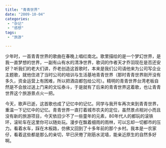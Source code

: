 ```yaml
---
title: "青青世界"
date: "2009-10-04"
categories:
 - "杂记"
 - "感想"
tags: 
 - "旅游"

---
```


少年时，一首青青世界的歌曲在春晚上唱红南北。歌里描绘的是一个梦幻世界，是我一直梦想的世界，一副有山有水的清净世界，歌词的作者天才乔羽现在是否还安好？听我们的老大们讲，乔老创造这首歌时，本来是我们公司请他来为公司写企业主题歌，就他住进了当时公司的培训与生活基地青青世界（那时青青世界刚开没有多久，资金运营上有困难，所以把酒店都包给公司）。精明的青青世界台湾老板自然是不会放过送上门来的文坛泰斗，于是就有了后来的青青世界这着歌，也让青青世界这个旅游景点火一把。
<!--more-->

今天，歌声已逝，这首歌也成了记忆中的记忆。同学与我开车再次来到青青世界，重温一下记忆中的记忆。青青世界一直打着城市农夫的定位，虽然景点相对小而且没有新的旅游项目，今天依旧少不了一些童年的元素，80年代人的都玩的滚铁环，滚轮车在这里你可以随处玩。漫步在飘着细雨的雨林，可以忘却一切都市的压力。看着水车，踩在木板路，仿佛又回到了十多年前的那个乡村。我本是一农家仔，看着这些都是那么的亲切，早已厌倦了刚筋水泥墙，能亲近原生的自然多好啊。